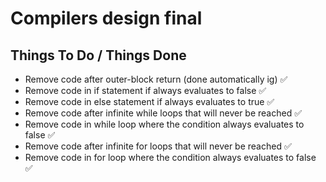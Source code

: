 # Compilers design final

## Things To Do / Things Done
<ul>
    <li>Remove code after outer-block return (done automatically ig) ✅</li>
    <li>Remove code in if statement if always evaluates to false ✅</li>
    <li>Remove code in else statement if always evaluates to true ✅</li>
    <li>Remove code after infinite while loops that will never be reached ✅</li>
    <li>Remove code in while loop where the condition always evaluates to false ✅</li>
    <li>Remove code after infinite for loops that will never be reached ✅</li>
    <li>Remove code in for loop where the condition always evaluates to false ✅</li>
</ul>